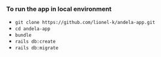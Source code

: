 ### To run the app in local environment

- `git clone https://github.com/lionel-k/andela-app.git`
- `cd andela-app`
- `bundle`
- `rails db:create`
- `rails db:migrate`
